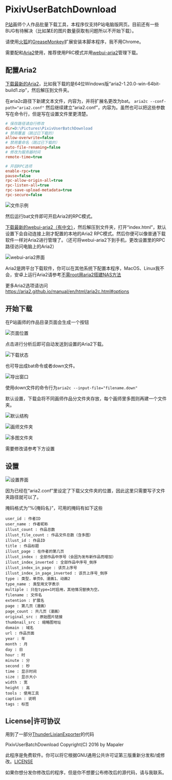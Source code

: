 ﻿# PixivUserBatchDownload
[P站](http://www.pixiv.net/member.php?id=3896348)画师个人作品批量下载工具，本程序仅支持P站电脑版网页。目前还有一些BUG有待解决（比如某E的图片数量获取有问题所以不开始下载）。

请使用[火狐](http://www.firefox.com)的[GreaseMonkey](http://www.greasespot.net/)扩展安装本脚本程序，我不用Chrome。

需要配和[Aria2](https://aria2.github.io/)使用，推荐使用PRC模式并用[webui-aria2](https://github.com/ziahamza/webui-aria2)管理下载。

## 配置Aria2
[下载最新的Aria2](https://github.com/tatsuhiro-t/aria2/releases)，比如我下载的是64位Windows版“aria2-1.20.0-win-64bit-build1.zip”，然后解压到文件夹。

在aria2c路径下新建文本文件，内容为，并将扩展名更改为bat。
`aria2c --conf-path="aria2.conf"`
然后继续建立“aria2.conf”，内容为。虽然也可以把这些参数写在命令行，但是写在设置文件里更清楚。
```ini
# 保存路径请自行修改
dir=D:\Pictures\PixivUserBatchDownload
# 禁用覆盖（跳过已下载的）
allow-overwrite=false
# 禁用重命名（跳过已下载的）
auto-file-renaming=false
# 修改为服务器时间
remote-time=true

# 开启RPC选项
enable-rpc=true
pause=false
rpc-allow-origin-all=true
rpc-listen-all=true
rpc-save-upload-metadata=true
rpc-secure=false
```
![文件示例](http://ww2.sinaimg.cn/large/6c84b2d6gw1f1o5iqlyu5j20io0f60vv.jpg)

然后运行bat文件即可开启Aria2的RPC模式。

[下载最新的webui-aria2（有中文）](https://github.com/ziahamza/webui-aria2/archive/master.zip)，然后解压到文件夹，打开“index.html”，默认设置下会自动连接上刚才配置的本地的Aria2 RPC模式。然后你便可以像普通下载软件一样对Aria2进行管理了。（还可将webui-aria2下到手机，更改设置里的RPC路径访问电脑上的Aria2）

![webui-aria2界面](http://ww2.sinaimg.cn/large/6c84b2d6gw1f1o5q4ljyqj20vv0nvgq4.jpg)

Aria2是跨平台下载软件，你可以在其他系统下配置本程序，MacOS、Linux我不会，安卓上运行Aria2请参考[不需root用aria2搭建NAS方法](http://cn.club.vmall.com/thread-3861317-1-1.html)

更多Aria2选项请访问 https://aria2.github.io/manual/en/html/aria2c.html#options

## 开始下载
在P站画师的作品目录页面会生成一个按钮

![页面位置](http://ww1.sinaimg.cn/large/6c84b2d6gw1f1o8j9y7o7j20e90gataw.jpg)

点击进行分析后即可自动发送到设置的Aria2下载。

![下载状态](http://ww1.sinaimg.cn/large/6c84b2d6gw1f1ky66pylwj21gs0utasp.jpg)

也可导出成bat命令或者down文件。

![导出窗口](http://ww1.sinaimg.cn/large/6c84b2d6gw1f1o5wn8jlsj20ah067js9.jpg)

使用down文件的命令行为`aria2c --input-file="filename.down"`

默认设置，下载会将不同画师作品分文件夹存放，每个画师里多图则再建一个文件夹。

![默认结构](http://ww2.sinaimg.cn/large/6c84b2d6gw1f1o64ilrutj20fe09caax.jpg)

![画师文件夹](http://ww1.sinaimg.cn/large/6c84b2d6gw1f1kym1a6ytj20ha07nt9o.jpg)

![多图文件夹](http://ww3.sinaimg.cn/large/6c84b2d6gw1f1kymkw0iwj20id06x0u1.jpg)

需要修改请参考下方设置
## 设置
![设置界面](http://ww4.sinaimg.cn/large/6c84b2d6gw1f1kxnqiz44j20aj0as0tu.jpg)

因为已经在“aria2.conf”里设定了下载父文件夹的位置，因此这里只需要写子文件夹路径就可以了。

掩码格式为“%{掩码名}”，可用的掩码有如下这些
```
user_id : 作者ID
user_name : 作者昵称
illust_count : 作品总数
illust_file_count : 作品文件总数（含多图）
illust_id : 作品ID
title : 作品标题
illust_page : 在作者的第几页
illust_index : 全部作品中序号（会因为发布新作品而增加）
illust_index_inverted : 全部作品中序号_倒序
illust_index_in_page : 该页上序号
illust_index_in_page_inverted : 该页上序号_倒序
type : 类型，单页0、漫画1、动画2
type_name : 类型用文字表示
multiple : 只在type=1时启用，其他情况替换为空。
filename : 文件名
extention : 扩展名
page : 第几页（漫画）
page_count : 共几页（漫画）
original_src : 原始图片链接
thumbnail_src : 缩略图地址
domain : 域名
url : 作品页面
year : 年
month : 月
day : 日
hour : 时
minute : 分
second : 秒
time : 显示时间
size : 显示大小
width : 宽
height : 高
tools : 使用工具
caption : 说明
tags : 标签
```
## License|许可协议
用到了一部分[ThunderLixianExporter](https://github.com/binux/ThunderLixianExporter)的代码

PixivUserBatchDownload Copyright(C) 2016 by Mapaler

此程序是免费软件。你可以将它根据GNU通用公共许可证第三版重新分发和/或修改。[LICENSE](https://github.com/Mapaler/PixivUserBatchDownload/blob/master/LICENSE)

如果你想分发你修改后的程序，但是你不想要公布修改后的源代码，请与我联系。